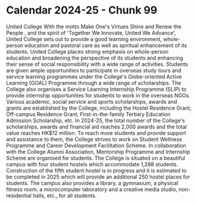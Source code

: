# Calendar 2024-25 - Chunk 99

<!-- Chunk tokens: 369, Enriched tokens: 371 -->

United College
With the motto Make One's Virtues Shine and Renew the People , and the spirit of 'Together We Innovate, United We Advance', United College sets out to provide a good learning environment, whole-person education and pastoral care as well as spiritual enhancement of its students.
United College places strong emphasis on whole-person education and broadening the perspective of its students and enhancing their sense of social responsibility with a wide range of activities. Students are given ample opportunities to participate in overseas study tours and service learning programmes under the College's Globe-oriented Active Learning (GOAL) Programme through a wide range of scholarships. The College also organises a Service Learning Internship Programme (SLIP) to provide internship opportunities for students to work in the overseas NGOs.
Various academic, social service and sports scholarships, awards and grants are established by the College, including the Hostel Residence Grant, Off-campus Residence Grant, First-in-the-family Tertiary Education Admission Scholarship, etc. In 2024-25, the total number of the College's scholarships, awards and financial aid reaches 2,000 awards and the total value reaches HK$12 million.
To reach more students and provide support and assistance to them, the College strives to work on Student Wellness Programme and Career Development Facilitation  Scheme.  In  collaboration with  the  College Alumni Association, Mentorship Programme and Internship Scheme are organised for students.
The College is situated on a beautiful campus with four student hostels which accommodate 1,288 students. Construction of the fifth student hostel is in progress and it is estimated to be completed in 2025 which will provide an additional 250 hostel places for students. The campus also provides a library, a gymnasium, a physical fitness room, a microcomputer laboratory and a creative media studio, non-residential halls, etc., for all students.
